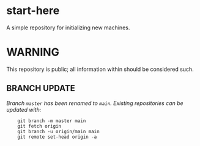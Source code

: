 # start-here
A simple repository for initializing new machines.

# WARNING
This repository is public; all information within should be considered such.

## BRANCH UPDATE

_Branch `master` has been renamed to `main`. Existing repositories can be updated with:_

```
    git branch -m master main
    git fetch origin
    git branch -u origin/main main
    git remote set-head origin -a
```
